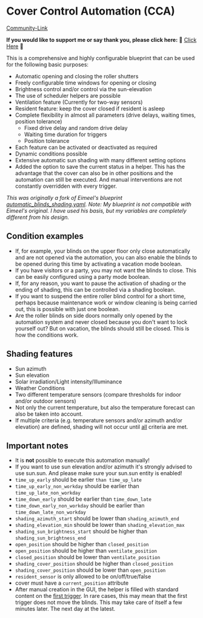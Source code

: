 # Cover Control Automation (CCA)

[Community-Link](https://community.home-assistant.io/t/cover-control-automation-cca-a-comprehensive-and-highly-configurable-roller-blind-blueprint/680539)

**If you would like to support me or say thank you, please click here:** 🙏 [Click Here](https://www.paypal.com/donate/?hosted_button_id=NQE5MFJXAA8BQ) 🙏

This is a comprehensive and highly configurable blueprint that can be used for the following basic purposes:

* Automatic opening and closing the roller shutters
* Freely configurable time windows for opening or closing
* Brightness control and/or control via the sun-elevation
* The use of scheduler helpers are possible
* Ventilation feature (Currently for two-way sensors)
* Resident feature: keep the cover closed if resident is asleep
* Complete flexibility in almost all parameters (drive delays, waiting times, position tolerance)
  - Fixed drive delay and random drive delay
  - Waiting time duration for triggers
  - Position tolerance
* Each feature can be activated or deactivated as required
* Dynamic conditions possible
* Extensive automatic sun shading with many different setting options
* Added the option to save the current status in a helper. This has the advantage that the cover can also be in other positions and the automation can still be executed. And manual interventions are not constantly overridden with every trigger.


*This was originally a fork of Eimeel's blueprint [automatic_blinds_shading.yaml](https://community.home-assistant.io/t/extensive-roller-shutter-control-including-shading-brightness-sun-position-temperature-forecast/613715).*
*Note: My blueprint is not compatible with Eimeel's original. I have used his basis, but my variables are completely different from his design.*


## Condition examples
 - If, for example, your blinds on the upper floor only close automatically and are not opened via the automation, you can also enable the blinds to be opened during this time by activating a vacation mode boolean.
- If you have visitors or a party, you may not want the blinds to close. This can be easily configured using a party mode boolean.
- If, for any reason, you want to pause the activation of shading or the ending of shading, this can be controlled via a shading boolean.
- If you want to suspend the entire roller blind control for a short time, perhaps because maintenance work or window cleaning is being carried out, this is possible with just one boolean.
- Are the roller blinds on side doors normally only opened by the automation system and never closed because you don't want to lock yourself out? But on vacation, the blinds should still be closed. This is how the conditions work.

## Shading features
- Sun azimuth
- Sun elevation
- Solar irradiation/Light intensity/Illuminance
- Weather Conditions
- Two different temperature sensors (compare thresholds for indoor and/or outdoor sensors)
- Not only the current temperature, but also the temperature forecast can also be taken into account.
- If multiple criteria (e.g. temperature sensors and/or azimuth and/or elevation) are defined, shading will not occur until <ins>all</ins> criteria are met.

## Important notes
- It is **not** possible to execute this automation manually!
- If you want to use sun elevation and/or azimuth it's strongly advised to use sun.sun. And please make sure your sun.sun entity is enabled!
- `time_up_early` should be earlier `than time_up_late`
- `time_up_early_non_workday` should be earlier than `time_up_late_non_workday`
- `time_down_early` should be earlier than `time_down_late`
- `time_down_early_non_workday` should be earlier than `time_down_late_non_workday`
- `shading_azimuth_start` should be lower than `shading_azimuth_end`
- `shading_elevation_min` should be lower than `shading_elevation_max`
- `shading_sun_brightness_start` should be higher than `shading_sun_brightness_end`
- `open_position` should be higher than `closed_position`
- `open_position` should be higher than `ventilate_position`
- `closed_position` should be lower than `ventilate_position`
- `shading_cover_position` should be higher than `closed_position`
- `shading_cover_position` should be lower than `open_position`
- `resident_sensor` is only allowed to be on/off/true/false
- cover must have a `current_position` attribute
- After manual creation in the GUI, the helper is filled with standard content on the <ins>first trigger</ins>. In rare cases, this may mean that the first trigger does not move the blinds. This may take care of itself a few minutes later. The next day at the latest.

